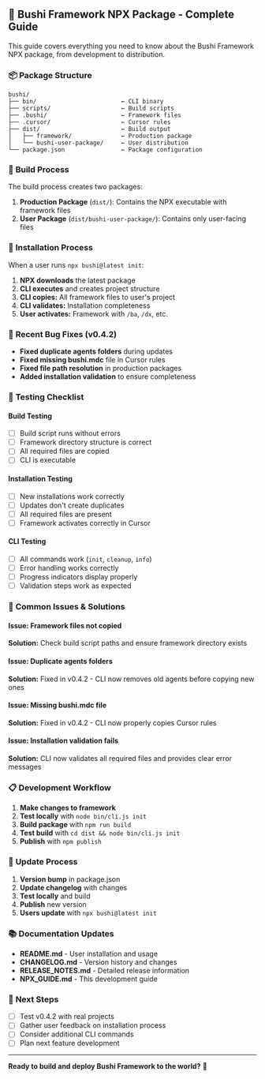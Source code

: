 ## 🚀 Bushi Framework NPX Package - Complete Guide

This guide covers everything you need to know about the Bushi Framework NPX package, from development to distribution.

### 📦 **Package Structure**

```
bushi/
├── bin/                        ← CLI binary
├── scripts/                    ← Build scripts
├── .bushi/                     ← Framework files
├── .cursor/                    ← Cursor rules
├── dist/                       ← Build output
│   ├── framework/              ← Production package
│   └── bushi-user-package/     ← User distribution
└── package.json                ← Package configuration
```

### 🔧 **Build Process**

The build process creates two packages:

1. **Production Package** (`dist/`): Contains the NPX executable with framework files
2. **User Package** (`dist/bushi-user-package/`): Contains only user-facing files

### 🚀 **Installation Process**

When a user runs `npx bushi@latest init`:

1. **NPX downloads** the latest package
2. **CLI executes** and creates project structure
3. **CLI copies:** All framework files to user's project
4. **CLI validates:** Installation completeness
5. **User activates:** Framework with `/ba`, `/dx`, etc.

### 🐛 **Recent Bug Fixes (v0.4.2)**

- **Fixed duplicate agents folders** during updates
- **Fixed missing bushi.mdc** file in Cursor rules
- **Fixed file path resolution** in production packages
- **Added installation validation** to ensure completeness

### 🧪 **Testing Checklist**

#### **Build Testing**
- [ ] Build script runs without errors
- [ ] Framework directory structure is correct
- [ ] All required files are copied
- [ ] CLI is executable

#### **Installation Testing**
- [ ] New installations work correctly
- [ ] Updates don't create duplicates
- [ ] All required files are present
- [ ] Framework activates correctly in Cursor

#### **CLI Testing**
- [ ] All commands work (`init`, `cleanup`, `info`)
- [ ] Error handling works correctly
- [ ] Progress indicators display properly
- [ ] Validation steps work as expected

### 🚨 **Common Issues & Solutions**

#### **Issue: Framework files not copied**
**Solution:** Check build script paths and ensure framework directory exists

#### **Issue: Duplicate agents folders**
**Solution:** Fixed in v0.4.2 - CLI now removes old agents before copying new ones

#### **Issue: Missing bushi.mdc file**
**Solution:** Fixed in v0.4.2 - CLI now properly copies Cursor rules

#### **Issue: Installation validation fails**
**Solution:** CLI now validates all required files and provides clear error messages

### 📋 **Development Workflow**

1. **Make changes to framework**
2. **Test locally** with `node bin/cli.js init`
3. **Build package** with `npm run build`
4. **Test build** with `cd dist && node bin/cli.js init`
5. **Publish** with `npm publish`

### 🔄 **Update Process**

1. **Version bump** in package.json
2. **Update changelog** with changes
3. **Test locally** and build
4. **Publish** new version
5. **Users update** with `npx bushi@latest init`

### 📚 **Documentation Updates**

- **README.md** - User installation and usage
- **CHANGELOG.md** - Version history and changes
- **RELEASE_NOTES.md** - Detailed release information
- **NPX_GUIDE.md** - This development guide

### 🎯 **Next Steps**

- [ ] Test v0.4.2 with real projects
- [ ] Gather user feedback on installation process
- [ ] Consider additional CLI commands
- [ ] Plan next feature development

---

**Ready to build and deploy Bushi Framework to the world?** 🚀
